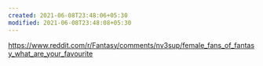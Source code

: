 ```yaml
---
created: 2021-06-08T23:48:06+05:30
modified: 2021-06-08T23:48:08+05:30
---
```


https://www.reddit.com/r/Fantasy/comments/nv3sup/female_fans_of_fantasy_what_are_your_favourite
